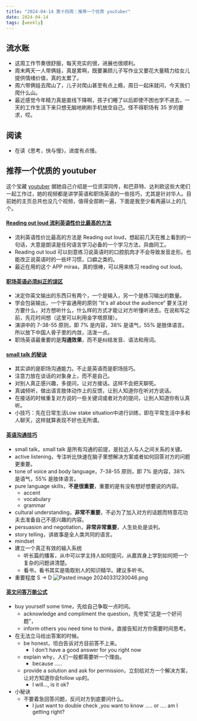 ```yaml
---
title: "2024-04-14 第十四周：推荐一个优质 youtuber"
date: 2024-04-14
tags: [weekly]
---
```


## 流水账
- 这周工作节奏很舒服，每天充实的很，进展也很顺利。
- 周末两天一人带俩娃，真是累啊，既要兼顾儿子写作业又要花大量精力给女儿提供情绪价值，真的太累了。
- 周六带俩娃去爬山了，儿子对爬山甚至有点上瘾，周日一起床就问，今天我们爬什么山。
- 最近感觉今年精力真是直线下降啊，孩子们睡了以后即使不困也学不进去，一天的工作生活下来只想无脑地刷刷手机放空自己。怪不得职场有 35 岁的要求，哎。

## 阅读
 - 在读《思考，快与慢》，进度有点慢。

## 推荐一个优质的 youtuber
这个宝藏 [youtuber](https://www.youtube.com/@carriexwang) 据她自己介绍是一位资深同传，和巴菲特、达利欧这些大佬们一起工作过，她的视频都是讲学英语和职场英语的一些技巧，尤其是针对华人。目前她的主页总共也没几个视频，值得全部刷一遍，下面是我至少看两遍以上的几个。
#### [Reading out loud 流利英语性价比最高的方法](https://youtu.be/_oshHrMy6K4?si=Z5B_HtlmoyPEIvrO)
- 流利英语性价比最高的方法是 Reading out loud，想起前几天在推上看到的一句话，大意是朗读是任何语言学习必备的一个学习方法，异曲同工。
- Reading out loud 可以刻意练习说英语时的口腔肌肉才不会导致发音走形。也能改正说英语时的一些坏习惯，口癖之类的。
- 最近在用的这个 APP miraa，真的很棒，可以用来练习 reading out loud。

#### [职场英语必须纠正的误区](https://youtu.be/j1dQfUFWc78?si=U8A_7Td35ns0Wegx)
- 决定你英文输出的东西只有两个，一个是输入，另一个是练习输出的数量。
- 学会包装输出，一个宇宙通用的原则 ”It's all about the audience“ 要关注对方要什么，对方想听什么，什么样的方式才能让对方听懂听进去。在说和写之前，先花时间想（这里可以利用金字塔原理）。
- 演讲中的 7-38-55 原则，即 7% 是内容，38% 是语气，55% 是肢体语言。所以放下中国人骨子里的内敛，活泼一点。 
- 职场英语最重要的是**沟通效果**，而不是纠结发音、语法和用词。

#### [small talk 的秘诀](https://youtu.be/prRcQcctvv8?si=BZlPRYYxpAl0bSq1)
- 其实讲的是职场沟通能力。不止是英语而是职场技巧。
- 注意力放在谈话的对象身上，而不是自己。 
- 对别人真正感兴趣，多提问，让对方接话。这样不会把天聊死。
- 真诚倾听，做出语言肢体动作上的反馈，让别人知道你在听对方说话。 
- 在接话的时候重复对方说的一些关键词或者对方的提问，让别人知道你有认真听。
- 小技巧：先在日常生活Low stake situation中进行训练，即在平常生活中多和人聊天，这样就算表现不好也无所谓。

#### [英语沟通技巧](https://youtu.be/pBRge_8pSgg?si=3o3rf31Z--BWdSF6)
- small talk，small talk 是所有沟通的前提，是拉近人与人之间关系的关键。
- active listening，专注听比快速在脑子里想解决方案或者如何回答对方的问题更重要。
- tone of voice and body language，7-38-55 原则，即 7% 是内容，38% 是语气，55% 是肢体语言。
- pure language skills，**不是很重要**，重要的是有没有想好想要说的内容。
    * accent
    * vocabulary
    * grammar
- cultural understanding，**非常不重要**，不必为了加入对方的话题而特意花功夫去准备自己不感兴趣的内容。
- persuasion and negotiation，**非常非常重要**，人生处处是谈判。
- story telling，讲故事是全人类共同的语言。
- mindset
- 建立一个真正有效的输入系统
    * 听长篇的播客，从中可以学主持人如何提问，从嘉宾身上学到如何把一个复杂的问题讲清楚。
    * 看书，看书其实是吸取别人的知识精华。建议多听书。
- 重要程度 S -> D  ![Pasted image 20240331230046.png](https://raw.githubusercontent.com/zhiqli/imgs/main/Pasted%20image%20240331230046.png)

#### [英文问答万能公式](https://youtu.be/OZhK8XnNhtQ?si=IGVxGODCQxBZYjrP)
- buy yourself some time，先给自己争取一点时间。
    - acknowledge and compliment the question，先夸奖“这是一个好问题”，
    - inform others you need time to think，直接告知对方你需要时间思考。
- 在无法立马给出答案的时候。
    - be honest，坦白告诉对方目前答不上来。
        - I don't have a good answer for you right now
    - explain why，人们一般都需要听一个理由。
        - because .....
    - provide a solution and ask for permission，立刻给对方一个解决方案，让对方知道你会follow up的。
        - I will..., is it ok?
- 小秘诀
    - 不要着急回答问题，反问对方到底要问什么。
        - I just want to double check ,you want to know ..... or .... am I getting right? 
